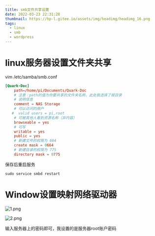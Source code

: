 ```yaml
---
title: smb文件共享设置
date: 2022-03-23 22:31:28
thumbnail: https://hp-l.gitee.io/assets/img/headimg/headimg_16.png
tags:
  - linux
  - smb
  - wordpress
---
```


# linux服务器设置文件夹共享

vim /etc/samba/smb.conf

```conf
[Quark-Doc]
    path=/home/pi/Documents/Quark-Doc
    # 注意：path的值为你要共享的文件夹名称，此处我选择了根目录
    # 说明信息
    comment = NAS Storage
    # 可以访问的用户
   #  valid users = pi,root
    # 可被其他人看到资源名称（非内容）
    browseable = yes
    # 可写
    writable = yes
    public = yes
    # 新建文件的权限为 664
    create mask = 0664
    # 新建目录的权限为 775
    directory mask = 0775
```
保存后重启服务

```shell
sudo service smbd restart
```

# Window设置映射网络驱动器

![1.png](./1.png)

![2.png](./2.png)

输入服务器上的密码即可，我设置的是服务器root账户密码
